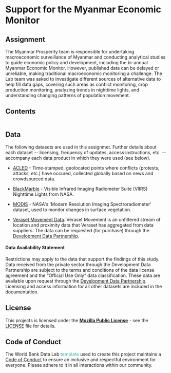 # Support for the Myanmar Economic Monitor

## Assignment

The Myanmar Prosperity team is responsible for undertaking macroeconomic surveillance of Myanmar and conducting analytical studies to guide economic policy and development, including the bi-annual Myanmar Economic Monitor. However, published data can be delayed or unreliable, making traditional macroeconomic monitoring a challenge. The Lab team was asked to investigate different sources of alternative data to help fill data gaps, covering such areas as conflict monitoring, crop production monitoring, analyzing trends in nighttime lights, and understanding changing patterns of population movement.

## Contents

```{tableofcontents}

```


## Data

The following datasets are used in this assignmet. Further details about each dataset -- licensing, frequency of updates, access instructions, etc. -- accompany each data product in which they were used (see below).

* [ACLED](https://worldbank.github.io/iraq-economic-monitoring/docs/2-data.html#(https://datacatalog.worldbank.org/int/search/dataset/0061835/acled---middle-east)) - Time-stamped, geolocated points where conflicts (protests, attacks, etc.) have occured, collected globally based on news and crowdsourced data.

* [BlackMarble](http://blackmarble.gsfc.nasa.gov/) - Visible Infrared Imaging Radiometer Suite (VIIRS) Nighttime Lights from NASA.

* [MODIS](https://modis.gsfc.nasa.gov/) - NASA's 'Modern Resolution Imaging Spectroradiometer' dataset, used to monitor changes in surface vegetation. 

* [Veraset Movement Data](https://docs.datapartnership.org/partners/veraset/README.html). Veraset Movement is an unfiltered stream of location and proximity data that Veraset has aggregated from data suppliers. The data can be requested (for purchase) through the [Development Data Partnership](https://datapartnership.org/).

  

#### Data Availability Statement

Restrictions may apply to the data that support the findings of this study. Data received from the private sector through the Development Data Partnership are subject to the terms and conditions of the data license agreement and the “Official Use Only” data classification. These data are available upon request through the [Development Data Partnership](https://datapartnership.org/). Licensing and access information for all other datasets are included in the documentation.



## License

This projects is licensed under the [**Mozilla Public License**](https://opensource.org/license/mpl-2-0/) - see the [LICENSE](LICENSE) file for details.


## Code of Conduct

The World Bank Data Lab <span style="color:#3EACAD">template</span> used to create this project maintains a [Code of Conduct](docs/CODE_OF_CONDUCT.md) to ensure an inclusive and respectful environment for everyone. Please adhere to it in all interactions within our community.
